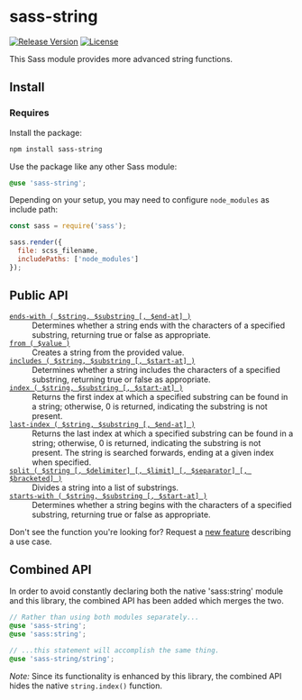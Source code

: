 # sass-string

[![Release Version](https://img.shields.io/npm/v/sass-string.svg)](https://www.npmjs.com/package/sass-string)
[![License](https://img.shields.io/badge/License-MIT-blue.svg)](https://opensource.org/licenses/MIT)

This Sass module provides more advanced string functions.

## Install

### Requires

Install the package:

```bash
npm install sass-string
```

Use the package like any other Sass module:

```scss
@use 'sass-string';
```

Depending on your setup, you may need to configure `node_modules` as include path:

```js
const sass = require('sass');

sass.render({
  file: scss_filename,
  includePaths: ['node_modules']
});
```

## Public API

<dl>

  <dt><a href="//github.com/roydukkey/sass-module-string/tree/master/src/string/_ends-with.sass"><code>ends-with ( $string, $substring [, $end-at] )</code></a></dt>
  <dd>Determines whether a string ends with the characters of a specified substring, returning true or false as appropriate.</dd>

  <dt><a href="//github.com/roydukkey/sass-module-string/tree/master/src/string/_from.sass"><code>from ( $value )</code></a></dt>
  <dd>Creates a string from the provided value.</dd>

  <dt><a href="//github.com/roydukkey/sass-module-string/tree/master/src/string/_includes.sass"><code>includes ( $string, $substring [, $start-at] )</code></a></dt>
  <dd>Determines whether a string includes the characters of a specified substring, returning true or false as appropriate.</dd>

  <dt><a href="//github.com/roydukkey/sass-module-string/tree/master/src/string/_index.sass"><code>index ( $string, $substring [, $start-at] )</code></a></dt>
  <dd>Returns the first index at which a specified substring can be found in a string; otherwise, 0 is returned, indicating the substring is not present.</dd>

  <dt><a href="//github.com/roydukkey/sass-module-string/tree/master/src/string/_last-index.sass"><code>last-index ( $string, $substring [, $end-at] )</code></a></dt>
  <dd>Returns the last index at which a specified substring can be found in a string; otherwise, 0 is returned, indicating the substring is not present. The string is searched forwards, ending at a given index when specified.</dd>

  <dt><a href="//github.com/roydukkey/sass-module-string/tree/master/src/string/_split.sass"><code>split ( $string [, $delimiter] [, $limit] [, $separator] [, $bracketed] )</code></a></dt>
  <dd>Divides a string into a list of substrings.</dd>

  <dt><a href="//github.com/roydukkey/sass-module-string/tree/master/src/string/_starts-with.sass"><code>starts-with ( $string, $substring [, $start-at] )</code></a></dt>
  <dd>Determines whether a string begins with the characters of a specified substring, returning true or false as appropriate.</dd>

</dl>

Don't see the function you're looking for? Request a [new feature](//github.com/roydukkey/sass-module-string/issues/new) describing a use case.

## Combined API

In order to avoid constantly declaring both the native 'sass:string' module and this library, the combined API has been added which merges the two.

```scss
// Rather than using both modules separately...
@use 'sass-string';
@use 'sass:string';

// ...this statement will accomplish the same thing.
@use 'sass-string/string';
```

*Note:* Since its functionality is enhanced by this library, the combined API hides the native `string.index()` function.
